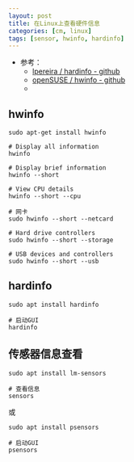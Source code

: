 ```yaml
---
layout: post
title: 在Linux上查看硬件信息
categories: [cm, linux]
tags: [sensor, hwinfo, hardinfo]
---
```


* 参考： 
  * [lpereira / hardinfo  - github](https://github.com/lpereira/hardinfo)
  * [openSUSE / hwinfo  - github](https://github.com/openSUSE/hwinfo)
  * []()



## hwinfo

~~~
sudo apt-get install hwinfo
~~~

~~~
# Display all information
hwinfo

# Display brief information
hwinfo --short

# View CPU details
hwinfo --short --cpu

# 网卡
sudo hwinfo --short --netcard

# Hard drive controllers
sudo hwinfo --short --storage

# USB devices and controllers
sudo hwinfo --short --usb
~~~


## hardinfo

~~~
sudo apt install hardinfo

# 启动GUI
hardinfo
~~~


## 传感器信息查看

~~~
sudo apt install lm-sensors

# 查看信息
sensors
~~~

或

~~~
sudo apt install psensors

# 启动GUI
psensors
~~~


